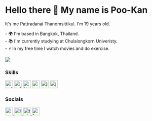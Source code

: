 # Hello there 👋 My name is Poo-Kan

It's me Pattradanai Thanomsittikul. I'm 19 years old.

<p align="left">
- 🌍 I'm based in Bangkok, Thailand.<br>
- 📚 I'm currently studying at Chulalongkorn Univeristy.<br>
- ⚡ In my free time I watch movies and do exercise.

</p>


<div align="left">
  <img src="https://visitor-badge.laobi.icu/badge?page_id=takedaxz.takedaxz&"  />
</div>

### Skills

<div align="left">
  <img src="https://img.shields.io/badge/python-3670A0?style=for-the-badge&logo=python&logoColor=ffdd54" height="25" alt="python logo"  />
  
  <img src="https://img.shields.io/badge/c++-%2300599C.svg?style=for-the-badge&logo=c%2B%2B&logoColor=white" height="25" alt="cplusplus logo"  />
  <img src="https://img.shields.io/badge/html5-%23E34F26.svg?style=for-the-badge&logo=html5&logoColor=white" height="25" alt="html logo"  />
  <img src="https://img.shields.io/badge/css3-%231572B6.svg?style=for-the-badge&logo=css3&logoColor=white" height="25" alt="css logo"  />
  <img src="https://img.shields.io/badge/java-%23ED8B00.svg?style=for-the-badge&logo=openjdk&logoColor=white" height="25" alt="java logo"  />
  <img src="https://img.shields.io/badge/jupyter-%23FA0F00.svg?style=for-the-badge&logo=jupyter&logoColor=white" height="25" alt="jupyter logo"  />
</div>
                    
### Socials
                  
                  

<div align="left">
  <a href="mailto:datas.pookan@gmail.com" target="_blank">
    <img src="https://img.shields.io/static/v1?message=Gmail&logo=gmail&label=&color=D14836&logoColor=white&labelColor=&style=for-the-badge" height="25" alt="gmail logo"  />
  </a>
  <a href="http://www.instagram.com/pookanlnwza" target="_blank">
    <img src="https://img.shields.io/static/v1?message=Instagram&logo=instagram&label=&color=E4405F&logoColor=white&labelColor=&style=for-the-badge" height="25" alt="instagram logo"  />
  </a>
  <a href="https://www.twitch.tv/takedax" target="_blank">
    <img src="https://img.shields.io/static/v1?message=Twitch&logo=twitch&label=&color=9146FF&logoColor=white&labelColor=&style=for-the-badge" height="25" alt="twitch logo"  />
  </a>
  <a href="https://www.facebook.com/pkpt.pookan/" target="_blank">
    <img src="https://img.shields.io/static/v1?message=Facebook&logo=facebook&label=&color=1877F2&logoColor=white&labelColor=&style=for-the-badge" height="25" alt="facebook logo"  />
  </a>
</div>


